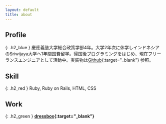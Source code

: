 ```yaml
---
layout: default
title: about
---
```


## Profile
{: .h2_blue }
慶應義塾大学総合政策学部4年。大学2年次に休学しインドネシアのSriwijaya大学へ1年間国費留学。帰国後プログラミングをはじめ、現在フリーランスエンジニアとして活動中。実装物は[Github](https://github.com/hc0208){:target="_blank"} 参照。

## Skill
{: .h2_red }
Ruby, Ruby on Rails, HTML, CSS

## Work
{: .h2_green }
**[dressbox](https://dressbox.jp/){:target="_blank"}**
